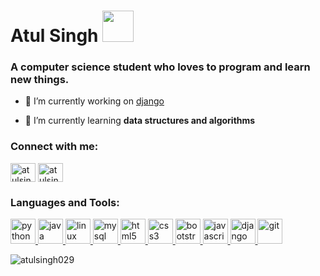 

# Atul Singh <img src="https://github.com/TheDudeThatCode/TheDudeThatCode/blob/master/Assets/Developer.gif" width="50px">
<h3>A computer science student who loves to program and learn new things.</h3>

- 🔭 I’m currently working on [django](#)

- 🌱 I’m currently learning **data structures and algorithms**

<!-- - 👨‍💻 All of my projects are available at [atul.codes](http://atul.codes?r=githubReadme) -->

<h3 align="left">Connect with me:</h3>
<p align="left">
<a href="https://linkedin.com/in/atulsingh29" target="blank"><img align="center" src="https://cdn.jsdelivr.net/npm/simple-icons@3.0.1/icons/linkedin.svg" alt="atulsingh29" height="30" width="40" /></a>
<a href="https://instagram.com/atulsingh.29" target="blank"><img align="center" src="https://cdn.jsdelivr.net/npm/simple-icons@3.0.1/icons/instagram.svg" alt="atulsingh.29" height="30" width="40" /></a>
</p>

<h3 align="left">Languages and Tools:</h3>
<p align="left">
  <a href="https://www.python.org" target="_blank"> <img src="https://cdn.svgporn.com/logos/python.svg" alt="python" width="40" height="40"/> </a>
  <a href="https://www.java.com" target="_blank"> <img src="https://cdn.svgporn.com/logos/java.svg" alt="java" width="40" height="40"/> </a>
  <a href="https://www.linux.org/" target="_blank"> <img src="https://cdn.svgporn.com/logos/linux-tux.svg" alt="linux" width="40" height="40"/> </a>
  <a href="https://www.mysql.com/" target="_blank"> <img src="https://cdn.svgporn.com/logos/mysql.svg" alt="mysql" width="40" height="40"/> </a>
  <a href="https://www.w3.org/html/" target="_blank"> <img src="https://cdn.svgporn.com/logos/html-5.svg" alt="html5" width="40" height="40"/> </a>
  <a href="https://www.w3schools.com/css/" target="_blank"> <img src="https://cdn.svgporn.com/logos/css-3.svg" alt="css3" width="40" height="40"/> </a>
  <a href="https://getbootstrap.com/" target="_blank"> <img src="https://cdn.svgporn.com/logos/bootstrap.svg" alt="bootstrap" width="40" height="40"/> </a>
  <a href="https://www.javascript.com" target="_blank"> <img src="https://cdn.svgporn.com/logos/javascript.svg" alt="javascript" width="40" height="40"/> </a>
  <a href="https://www.djangoproject.com/" target="_blank"> <img src="https://cdn.svgporn.com/logos/django.svg" alt="django" width="40" height="40"/> </a>
  <a href="https://git-scm.com/" target="_blank"> <img src="https://www.vectorlogo.zone/logos/git-scm/git-scm-icon.svg" alt="git" width="40" height="40"/> </a>   
</p>

<p><img align="center" src="https://github-readme-streak-stats.herokuapp.com/?user=atulsingh029&" alt="atulsingh029" /></p>

